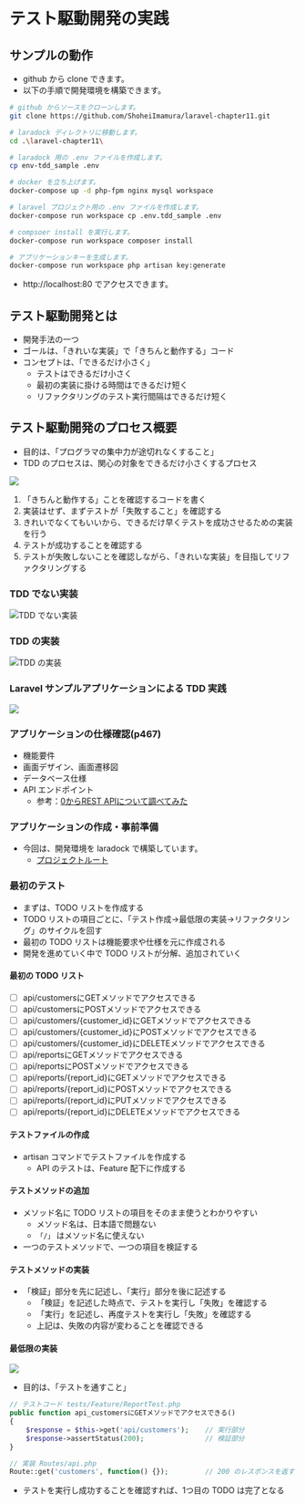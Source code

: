 # テスト駆動開発の実践

## サンプルの動作

- github から clone できます。
- 以下の手順で開発環境を構築できます。

```sh
# github からソースをクローンします。
git clone https://github.com/ShoheiImamura/laravel-chapter11.git

# laradock ディレクトリに移動します。
cd .\laravel-chapter11\

# laradock 用の .env ファイルを作成します。
cp env-tdd_sample .env

# docker を立ち上げます。
docker-compose up -d php-fpm nginx mysql workspace

# laravel プロジェクト用の .env ファイルを作成します。
docker-compose run workspace cp .env.tdd_sample .env

# compsoer install を実行します。
docker-compose run workspace composer install

# アプリケーションキーを生成します。
docker-compose run workspace php artisan key:generate
```

- http://localhost:80 でアクセスできます。

## テスト駆動開発とは

- 開発手法の一つ
- ゴールは、「きれいな実装」で「きちんと動作する」コード
- コンセプトは、「できるだけ小さく」
  - テストはできるだけ小さく
  - 最初の実装に掛ける時間はできるだけ短く
  - リファクタリングのテスト実行間隔はできるだけ短く

## テスト駆動開発のプロセス概要

- 目的は、「プログラマの集中力が途切れなくすること」
- TDD のプロセスは、関心の対象をできるだけ小さくするプロセス

![](/images/TDDプロセスイメージ.png)

1. 「きちんと動作する」ことを確認するコードを書く
2. 実装はせず、まずテストが「失敗すること」を確認する
3. きれいでなくてもいいから、できるだけ早くテストを成功させるための実装を行う
4. テストが成功することを確認する
5. テストが失敗しないことを確認しながら、「きれいな実装」を目指してリファクタリングする

### TDD でない実装

![TDD でない実装](/images/sample.png)

### TDD の実装

![TDD の実装](/images/tdd_sample.png)

### Laravel サンプルアプリケーションによる TDD 実践

![](/images/TDDプロセスの実際.png)

### アプリケーションの仕様確認(p467)

- 機能要件
- 画面デザイン、画面遷移図
- データベース仕様
- API エンドポイント
  - 参考：[0からREST APIについて調べてみた](https://qiita.com/masato44gm/items/dffb8281536ad321fb08)

### アプリケーションの作成・事前準備

- 今回は、開発環境を laradock で構築しています。
  - [プロジェクトルート](./tdd_sample/)

### 最初のテスト

- まずは、TODO リストを作成する
- TODO リストの項目ごとに、「テスト作成→最低限の実装→リファクタリング」のサイクルを回す
- 最初の TODO リストは機能要求や仕様を元に作成される
- 開発を進めていく中で TODO リストが分解、追加されていく

#### 最初の TODO リスト

- [ ] api/customersにGETメソッドでアクセスできる
- [ ] api/customersにPOSTメソッドでアクセスできる
- [ ] api/customers/{customer_id}にGETメソッドでアクセスできる
- [ ] api/customers/{customer_id}にPOSTメソッドでアクセスできる
- [ ] api/customers/{customer_id}にDELETEメソッドでアクセスできる
- [ ] api/reportsにGETメソッドでアクセスできる
- [ ] api/reportsにPOSTメソッドでアクセスできる
- [ ] api/reports/{report_id}にGETメソッドでアクセスできる
- [ ] api/reports/{report_id}にPOSTメソッドでアクセスできる
- [ ] api/reports/{report_id}にPUTメソッドでアクセスできる
- [ ] api/reports/{report_id}にDELETEメソッドでアクセスできる

#### テストファイルの作成

- artisan コマンドでテストファイルを作成する
  - API のテストは、Feature 配下に作成する

#### テストメソッドの追加

- メソッド名に TODO リストの項目をそのまま使うとわかりやすい
  - メソッド名は、日本語で問題ない
  - `「/」` はメソッド名に使えない
- 一つのテストメソッドで、一つの項目を検証する

#### テストメソッドの実装

- 「検証」部分を先に記述し、「実行」部分を後に記述する
  - 「検証」を記述した時点で、テストを実行し「失敗」を確認する
  - 「実行」を記述し、再度テストを実行し「失敗」を確認する
  - 上記は、失敗の内容が変わることを確認できる

#### 最低限の実装

![](/images/TDDプロセスイメージ_最低限の実装.png)

- 目的は、「テストを通すこと」

```php
// テストコード tests/Feature/ReportTest.php
public function api_customersにGETメソッドでアクセスできる()
{
    $response = $this->get('api/customers');    // 実行部分
    $response->assertStatus(200);               // 検証部分
}
```

```php
// 実装 Routes/api.php
Route::get('customers', function() {});         // 200 のレスポンスを返す
```

- テストを実行し成功することを確認すれば、1つ目の TODO は完了となる

